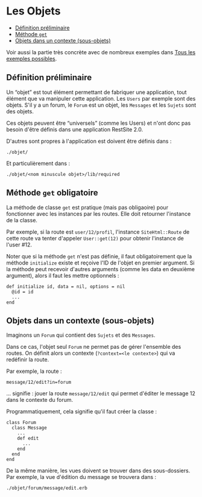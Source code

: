 # Les Objets

* [Définition préliminaire](#definitionpremiminaire)
* [Méthode `get`](#methodegetobligatoire)
* [Objets dans un contexte (sous-objets)](#objetsdansuncontexte)

Voir aussi la partie très concrète avec de nombreux exemples dans [Tous les exemples possibles](Routes.html#touslesexemples).



<a name='definitionpremiminaire'></a>

## Définition préliminaire

Un “objet” est tout élément permettant de fabriquer une application, tout élément que va manipuler cette application. Les `Users` par exemple sont des objets. S'il y a un forum, le `Forum` est un objet, les `Messages` et les `Sujets` sont des objets.

Ces objets peuvent être “universels” (comme les Users) et n'ont donc pas besoin d'être définis dans une application RestSite 2.0.

D'autres sont propres à l'application est doivent être définis dans :

    ./objet/

Et particulièrement dans :

    ./objet/<nom minuscule objet>/lib/required

<a name='methodegetobligatoire'></a>

## Méthode `get` obligatoire

La méthode de classe `get` est pratique (mais pas obligaoire) pour fonctionner avec les instances par les routes. Elle doit retourner l'instance de la classe.

Par exemple, si la route est `user/12/profil`, l'instance `SiteHtml::Route` de cette route va tenter d'appeler `User::get(12)` pour obtenir l'instance de l'user #12.

Noter que si la méthode `get` n'est pas définie, il faut obligatoirement que la méthode `initialize` existe et reçoive l'ID de l'objet en premier argument. Si la méthode peut recevoir d'autres arguments (comme les data en deuxième argument), alors il faut les mettre optionnels :

    def initialize id, data = nil, options = nil
      @id = id
      ...
    end


<a name='objetsdansuncontexte'></a>

## Objets dans un contexte (sous-objets)

Imaginons un `Forum` qui contient des `Sujets` et des `Messages`.

Dans ce cas, l'objet seul `Forum` ne permet pas de gérer l'ensemble des routes. On définit alors un contexte (`?context=<le contexte>`) qui va redéfinir la route.

Par exemple, la route :

    message/12/edit?in=forum

… signifie : jouer la route `message/12/edit` qui permet d'éditer le message 12 dans le contexte du forum.

Programmatiquement, cela signifie qu'il faut créer la classe :

    class Forum
      class Message
        ...
        def edit
          ...
        end
      end
    end

De la même manière, les vues doivent se trouver dans des sous-dossiers. Par exemple, la vue d'édition du message se trouvera dans :

    ./objet/forum/message/edit.erb
